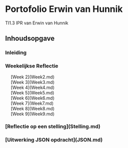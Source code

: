 # Portofolio Erwin van Hunnik
TI1.3 IPR van Erwin van Hunnik

## Inhoudsopgave
<div id="TOC">
<ul>
    <li>
    <h3>
        <a href="#intro"> Inleiding </a>
    </h3>
    </li>
    <li>
    <h3>
        <a href="#weekly"> Weekelijkse Reflectie</a>
    </h3>
    </li>
        <ul>
            <li>
                <a href="Week2">[Week 2](Week2.md)</a>  
            </li>
            <li>
                <a href="#week3">[Week 3](Week3.md)</a>  
            </li>
            <li>
                <a href="#week4">[Week 4](Week4.md)</a>  
            </li>
            <li>
                <a href="#week5">[Week 5](Week5.md)</a>  
            </li>
            <li>
                <a href="#week6">[Week 6](Week6.md)</a>  
            </li>
            <li>
                <a href="#week7">[Week 7](Week7.md)</a>  
            </li>
            <li>
                <a href="#week8">[Week 8](Week8.md)</a>  
            </li>
            <li>
                <a href="#week9">[Week 9](Week9.md)</a>  
            </li>
        </ul>
            <h3>
        <a href="stelling">[Reflectie op een stelling](Stelling.md)</a>
    </h3>
        <h3>
        <a href="JSON">[Uitwerking JSON opdracht](JSON.md)</a>
    </h3>

</div>



